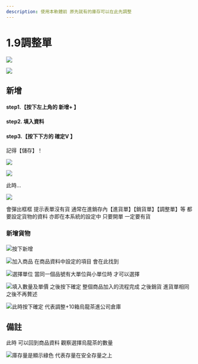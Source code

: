 ```yaml
---
description: 使用本軟體前 原先就有的庫存可以在此先調整
---
```


# 1.9調整單

![](../.gitbook/assets/jie-tu-20191130-shang-wu-2.14.24.jpg)

![](../.gitbook/assets/jie-tu-20191130-shang-wu-2.13.56.jpg)

## 新增

#### step1.【按下左上角的 新增+ 】

#### step2.  填入資料            

#### step3.【按下下方的 確定V 】

記得【儲存】！

![](../.gitbook/assets/jie-tu-20191130-shang-wu-2.24.11.jpg)

![](../.gitbook/assets/jie-tu-20191130-shang-wu-2.24.32.jpg)

此時...

![](../.gitbook/assets/jie-tu-20191130-shang-wu-2.28.31.jpg)

會彈出框框 提示表單沒有貨 通常在進銷存內【進貨單】【銷貨單】【調整單】等  都要設定貨物的資料 亦即在本系統的設定中 只要開單 一定要有貨

### 新增貨物

#### 

![&#x6309;&#x4E0B;&#x65B0;&#x589E;](../.gitbook/assets/jie-tu-20191130-shang-wu-2.46.41.jpg)

![&#x52A0;&#x5165;&#x5546;&#x54C1; &#x5728;&#x5546;&#x54C1;&#x8CC7;&#x6599;&#x4E2D;&#x8A2D;&#x5B9A;&#x7684;&#x9805;&#x76EE; &#x6703;&#x5728;&#x6B64;&#x627E;&#x5230;](../.gitbook/assets/jie-tu-20191130-shang-wu-2.49.07.jpg)

![&#x9078;&#x64C7;&#x55AE;&#x4F4D; &#x7576;&#x540C;&#x4E00;&#x500B;&#x54C1;&#x865F;&#x6709;&#x5927;&#x55AE;&#x4F4D;&#x8207;&#x5C0F;&#x55AE;&#x4F4D;&#x6642; &#x624D;&#x53EF;&#x4EE5;&#x9078;&#x64C7;](../.gitbook/assets/jie-tu-20191130-shang-wu-2.50.07.jpg)

![&#x586B;&#x5165;&#x6578;&#x91CF;&#x53CA;&#x55AE;&#x50F9; &#x4E4B;&#x5F8C;&#x6309;&#x4E0B;&#x78BA;&#x5B9A; &#x6574;&#x500B;&#x5546;&#x54C1;&#x52A0;&#x5165;&#x7684;&#x6D41;&#x7A0B;&#x5B8C;&#x6210; &#x4E4B;&#x5F8C;&#x92B7;&#x8CA8; &#x9032;&#x8CA8;&#x55AE;&#x76F8;&#x540C; &#x4E4B;&#x5F8C;&#x4E0D;&#x518D;&#x8D05;&#x8FF0;](../.gitbook/assets/jie-tu-20191130-shang-wu-2.51.36.jpg)

![&#x6B64;&#x6642;&#x6309;&#x4E0B;&#x78BA;&#x5B9A; &#x4EE3;&#x8868;&#x8ABF;&#x6574;+10&#x7BB1;&#x70CF;&#x9F8D;&#x8336;&#x9032;&#x516C;&#x53F8;&#x5009;&#x5EAB;](../.gitbook/assets/jie-tu-20191130-shang-wu-2.53.50.jpg)

## 備註

此時  可以回到商品資料 觀察選擇烏龍茶的數量

![&#x5EAB;&#x5B58;&#x91CF;&#x662F;&#x986F;&#x793A;&#x7DA0;&#x8272; &#x4EE3;&#x8868;&#x5B58;&#x91CF;&#x5728;&#x5B89;&#x5168;&#x5B58;&#x91CF;&#x4E4B;&#x4E0A;](../.gitbook/assets/jie-tu-20191130-shang-wu-2.56.01.jpg)


